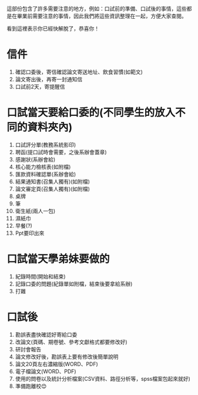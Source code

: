 這部份包含了許多需要注意的地方，例如：口試前的準備、口試後的事情，這些都是在畢業前需要注意的事情，因此我們將這些資訊整理在一起，方便大家查閱。

看到這裡表示你已經快解脫了，恭喜你！

# 信件
1. 確認口委後，寄信確認論文寄送地址、飲食習慣(如範文)
2. 論文寄出後，再寄一封通知信
3. 口試前2天，寄提醒信

# 口試當天要給口委的(不同學生的放入不同的資料夾內)
1. 口試評分單(教務系統影印)
2. 聘函(提口試時會需要，之後系辦會蓋章)
3. 感謝狀(系辦會給)
4. 核心能力檢核表(如附檔)
5. 匯款資料確認單(系辦會給)
6. 結果通知書(召集人獨有)(如附檔)
7. 論文審定頁(召集人獨有)(如附檔)
8. 桌牌
9. 筆
10. 衛生紙(兩人一包)
11. 濕紙巾
12. 早餐(?)
13. Ppt要印出來

# 口試當天學弟妹要做的
1. 紀錄時間(開始和結束)
2. 記錄口委的問題(紀錄單如附檔，結束後要拿給系辦)
3. 打雜

# 口試後
1. 勘誤表盡快確認好寄給口委
2. 改論文(頁碼、期卷號、參考文獻格式都要修改好)
3. 研討會報告
4. 論文修改好後，勘誤表上要有修改後簡單說明
5. 論文20頁左右濃縮版(WORD、PDF)
6. 電子檔論文(WORD、PDF)
7. 使用的問卷以及統計分析檔案(CSV資料、路徑分析等，spss檔案包起來就好)
8. 準備跑離校😊


